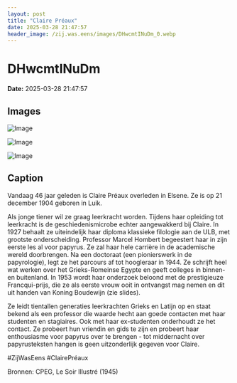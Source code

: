 ```yaml
---
layout: post
title: "Claire Préaux"
date: 2025-03-28 21:47:57
header_image: /zij.was.eens/images/DHwcmtINuDm_0.webp
---
```


# DHwcmtINuDm

**Date:** 2025-03-28 21:47:57

## Images

![Image](/zij.was.eens/images/DHwcmtINuDm_0.webp)

![Image](/zij.was.eens/images/DHwcmtINuDm_1.webp)

![Image](/zij.was.eens/images/DHwcmtINuDm_2.webp)

## Caption

Vandaag 46 jaar geleden is Claire Préaux overleden in Elsene. Ze is op 21 december 1904 geboren in Luik. 

Als jonge tiener wil ze graag leerkracht worden. Tijdens haar opleiding tot leerkracht is de geschiedenismicrobe echter aangewakkerd bij Claire. In 1927 behaalt ze uiteindelijk haar diploma klassieke filologie aan de ULB, met grootste onderscheiding. Professor Marcel Hombert begeestert haar in zijn eerste les al voor papyrus. Ze zal haar hele carrière in de academische wereld doorbrengen. Na een doctoraat (een pionierswerk in de papyrologie), legt ze het parcours af tot hoogleraar in 1944. Ze schrijft heel wat werken over het Grieks-Romeinse Egypte en geeft colleges in binnen- en buitenland. In 1953 wordt haar onderzoek beloond met de prestigieuze Francqui-prijs, die ze als eerste vrouw ooit in ontvangst mag nemen en dit uit handen van Koning Boudewijn (zie slides). 

Ze leidt tientallen generaties leerkrachten Grieks en Latijn op en staat bekend als een professor die waarde hecht aan goede contacten met haar studenten en stagiaires. Ook met haar ex-studenten onderhoudt ze het contact. Ze probeert hun vriendin en gids te zijn en probeert haar enthousiasme voor papyrus over te brengen - tot middernacht over papyrusteksten hangen is geen uitzonderlijk gegeven voor Claire. 

#ZijWasEens #ClairePréaux 

Bronnen: CPEG, Le Soir Illustré (1945)

